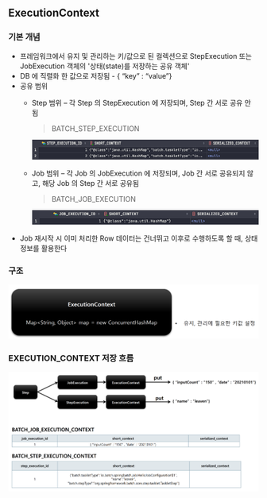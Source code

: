 ## ExecutionContext

### 기본 개념

- 프레임워크에서 유지 및 관리하는 키/값으로 된 컬렉션으로 StepExecution 또는 JobExecution 객체의 '상태(state)를 저장하는 공유 객체'
- DB 에 직렬화 한 값으로 저장됨 - { “key” : “value”}
- 공유 범위
  - Step 범위 – 각 Step 의 StepExecution 에 저장되며, Step 간 서로 공유 안 됨

    > BATCH_STEP_EXECUTION
    >

    ![img31.png](image/img31.png)
  - Job 범위 – 각 Job 의 JobExecution 에 저장되며, Job 간 서로 공유되지 않고, 해당 Job 의 Step 간 서로 공유됨

    > BATCH_JOB_EXECUTION
    >

    ![img30.png](image/img30.png)
- Job 재시작 시 이미 처리한 Row 데이터는 건너뛰고 이후로 수행하도록 할 때, 상태 정보를 활용한다

### 구조

![img29.png](image/img29.png)

### EXECUTION_CONTEXT 저장 흐름

![img32.png](image/img32.png)
